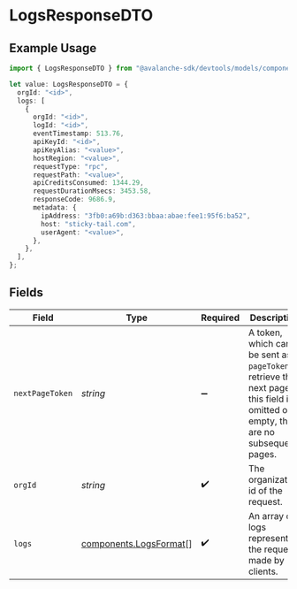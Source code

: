 # LogsResponseDTO

## Example Usage

```typescript
import { LogsResponseDTO } from "@avalanche-sdk/devtools/models/components";

let value: LogsResponseDTO = {
  orgId: "<id>",
  logs: [
    {
      orgId: "<id>",
      logId: "<id>",
      eventTimestamp: 513.76,
      apiKeyId: "<id>",
      apiKeyAlias: "<value>",
      hostRegion: "<value>",
      requestType: "rpc",
      requestPath: "<value>",
      apiCreditsConsumed: 1344.29,
      requestDurationMsecs: 3453.58,
      responseCode: 9686.9,
      metadata: {
        ipAddress: "3fb0:a69b:d363:bbaa:abae:fee1:95f6:ba52",
        host: "sticky-tail.com",
        userAgent: "<value>",
      },
    },
  ],
};
```

## Fields

| Field                                                                                                                                  | Type                                                                                                                                   | Required                                                                                                                               | Description                                                                                                                            |
| -------------------------------------------------------------------------------------------------------------------------------------- | -------------------------------------------------------------------------------------------------------------------------------------- | -------------------------------------------------------------------------------------------------------------------------------------- | -------------------------------------------------------------------------------------------------------------------------------------- |
| `nextPageToken`                                                                                                                        | *string*                                                                                                                               | :heavy_minus_sign:                                                                                                                     | A token, which can be sent as `pageToken` to retrieve the next page. If this field is omitted or empty, there are no subsequent pages. |
| `orgId`                                                                                                                                | *string*                                                                                                                               | :heavy_check_mark:                                                                                                                     | The organization id of the request.                                                                                                    |
| `logs`                                                                                                                                 | [components.LogsFormat](../../models/components/logsformat.md)[]                                                                       | :heavy_check_mark:                                                                                                                     | An array of logs representing the requests made by clients.                                                                            |